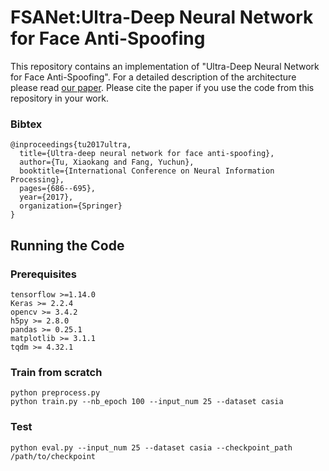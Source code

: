 # FSANet:Ultra-Deep Neural Network for Face Anti-Spoofing

This repository contains an implementation of "Ultra-Deep Neural Network for Face Anti-Spoofing". 
For a detailed description of the architecture please read [our paper](https://link.springer.com/chapter/10.1007/978-3-319-70096-0_70).
Please cite the paper if you use the code from this repository in your work.

### Bibtex

```
@inproceedings{tu2017ultra,
  title={Ultra-deep neural network for face anti-spoofing},
  author={Tu, Xiaokang and Fang, Yuchun},
  booktitle={International Conference on Neural Information Processing},
  pages={686--695},
  year={2017},
  organization={Springer}
}
```

## Running the Code

### Prerequisites
```
tensorflow >=1.14.0
Keras >= 2.2.4 
opencv >= 3.4.2 
h5py >= 2.8.0
pandas >= 0.25.1
matplotlib >= 3.1.1
tqdm >= 4.32.1
```

### Train from scratch

```
python preprocess.py
python train.py --nb_epoch 100 --input_num 25 --dataset casia
```

### Test

```
python eval.py --input_num 25 --dataset casia --checkpoint_path /path/to/checkpoint 
```
